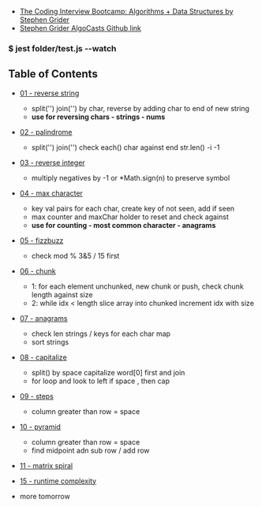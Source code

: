 

- [The Coding Interview Bootcamp: Algorithms + Data Structures by Stephen Grider](https://www.udemy.com/course/coding-interview-bootcamp-algorithms-and-data-structure/)
- [Stephen Grider AlgoCasts Github link](https://github.com/StephenGrider/AlgoCasts)


### $ jest folder/test.js --watch

## Table of Contents
- [01 - reverse string](exercises/reverse-string)
    - split('') join('') by char, reverse by adding char to end of new string
    - **use for reversing chars - strings - nums**

- [02 - palindrome](exercises/palindrome)
    - split('') join('') check each() char against end str.len() -i -1 

- [03 - reverse integer](exercises/reverse-int)
    - multiply negatives by -1 or *Math.sign(n) to preserve symbol

- [04 - max character](exercises/max-char)
    - key val pairs for each char, create key of not seen, add if seen 
    - max counter and maxChar holder to reset and check against
    - **use for counting - most common character - anagrams**
 
- [05 - fizzbuzz](exercises/fizzbuzz)
    - check mod % 3&5 / 15 first

- [06 - chunk](exercises/chunk)
    - 1: for each element unchunked, new chunk or push, check chunk length against size
    - 2: while idx < length slice array into chunked increment idx with size

- [07 - anagrams](exercises/anagrams)
    - check len strings / keys for each char map
    - sort strings

- [08 - capitalize](exercises/capitalize)
    - split() by space capitalize word[0] first and join 
    - for loop and look to left if space , then cap

- [09 - steps](exercises/capitalize)
    - column greater than row = space

- [10 - pyramid](exercises/pyramid)
    - column greater than row = space
    - find midpoint adn sub row / add row

- [11 - matrix spiral](exercises/matrix)

- [15 - runtime complexity](exercises/time-complexity)
 
- more tomorrow
